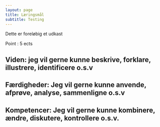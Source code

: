 ```yaml
---
layout: page
title: Læringsmål
subtitle: Testing
---
```


Dette er foreløbig et udkast

Point : 5 ects


## Viden: jeg vil gerne kunne beskrive, forklare, illustrere, identificere o.s.v 

## Færdigheder: Jeg vil gerne kunne anvende, afprøve, analyse, sammenligne o.s.v 

## Kompetencer: Jeg vil gerne kunne kombinere, ændre, diskutere, kontrollere o.s.v. 
